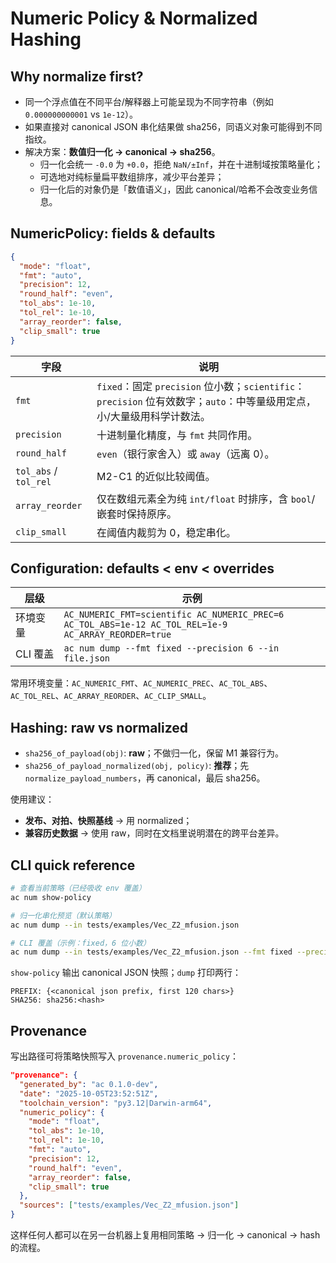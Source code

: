 # Numeric Policy & Normalized Hashing

## Why normalize first?
- 同一个浮点值在不同平台/解释器上可能呈现为不同字符串（例如 `0.000000000001` vs `1e-12`）。
- 如果直接对 canonical JSON 串化结果做 sha256，同语义对象可能得到不同指纹。
- 解决方案：**数值归一化 → canonical → sha256**。
  - 归一化会统一 `-0.0` 为 `+0.0`，拒绝 `NaN/±Inf`，并在十进制域按策略量化；
  - 可选地对纯标量扁平数组排序，减少平台差异；
  - 归一化后的对象仍是「数值语义」，因此 canonical/哈希不会改变业务信息。

## NumericPolicy: fields & defaults

```json
{
  "mode": "float",
  "fmt": "auto",
  "precision": 12,
  "round_half": "even",
  "tol_abs": 1e-10,
  "tol_rel": 1e-10,
  "array_reorder": false,
  "clip_small": true
}
```

| 字段 | 说明 |
| --- | --- |
| `fmt` | `fixed`：固定 `precision` 位小数；`scientific`：`precision` 位有效数字；`auto`：中等量级用定点，小/大量级用科学计数法。 |
| `precision` | 十进制量化精度，与 `fmt` 共同作用。 |
| `round_half` | `even`（银行家舍入）或 `away`（远离 0）。 |
| `tol_abs` / `tol_rel` | M2-C1 的近似比较阈值。 |
| `array_reorder` | 仅在数组元素全为纯 `int/float` 时排序，含 `bool`/嵌套时保持原序。 |
| `clip_small` | 在阈值内裁剪为 0，稳定串化。 |

## Configuration: defaults < env < overrides

| 层级 | 示例 |
| --- | --- |
| 环境变量 | `AC_NUMERIC_FMT=scientific AC_NUMERIC_PREC=6`<br>`AC_TOL_ABS=1e-12 AC_TOL_REL=1e-9`<br>`AC_ARRAY_REORDER=true` |
| CLI 覆盖 | `ac num dump --fmt fixed --precision 6 --in file.json` |

常用环境变量：`AC_NUMERIC_FMT`、`AC_NUMERIC_PREC`、`AC_TOL_ABS`、`AC_TOL_REL`、`AC_ARRAY_REORDER`、`AC_CLIP_SMALL`。

## Hashing: raw vs normalized

- `sha256_of_payload(obj)`: **raw**；不做归一化，保留 M1 兼容行为。
- `sha256_of_payload_normalized(obj, policy)`: **推荐**；先 `normalize_payload_numbers`，再 canonical，最后 sha256。

使用建议：
- **发布、对拍、快照基线** → 用 normalized；
- **兼容历史数据** → 使用 raw，同时在文档里说明潜在的跨平台差异。

## CLI quick reference

```bash
# 查看当前策略（已经吸收 env 覆盖）
ac num show-policy

# 归一化串化预览（默认策略）
ac num dump --in tests/examples/Vec_Z2_mfusion.json

# CLI 覆盖（示例：fixed，6 位小数）
ac num dump --in tests/examples/Vec_Z2_mfusion.json --fmt fixed --precision 6
```

`show-policy` 输出 canonical JSON 快照；`dump` 打印两行：

```
PREFIX: {<canonical json prefix, first 120 chars>}
SHA256: sha256:<hash>
```

## Provenance

写出路径可将策略快照写入 `provenance.numeric_policy`：

```json
"provenance": {
  "generated_by": "ac 0.1.0-dev",
  "date": "2025-10-05T23:52:51Z",
  "toolchain_version": "py3.12|Darwin-arm64",
  "numeric_policy": {
    "mode": "float",
    "tol_abs": 1e-10,
    "tol_rel": 1e-10,
    "fmt": "auto",
    "precision": 12,
    "round_half": "even",
    "array_reorder": false,
    "clip_small": true
  },
  "sources": ["tests/examples/Vec_Z2_mfusion.json"]
}
```

这样任何人都可以在另一台机器上复用相同策略 → 归一化 → canonical → hash 的流程。
